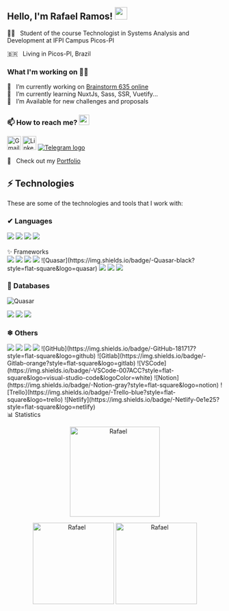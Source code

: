 ## Hello, I'm Rafael Ramos! <img src="https://github.com/TheDudeThatCode/TheDudeThatCode/blob/master/Assets/Hi.gif" width="29px">

🧑‍🏫  &nbsp; Student of the course Technologist in Systems Analysis and Development at IFPI Campus Picos-PI<br>

🇧🇷  &nbsp; Living in Picos-PI, Brazil

### What I'm working on 👨‍💻
🔭  &nbsp; I’m currently working on [Brainstorm 635 online](https://app-brainstorming.web.app/) <br>
💬  &nbsp; I’m currently learning NuxtJs, Sass, SSR, Vuetify... <br>
🌱  &nbsp; I’m Available for new challenges and proposals <br>

### 📫 How to reach me? <img src="https://github.com/TheDudeThatCode/TheDudeThatCode/blob/master/Assets/Earth.gif" width="24px">
[<img src="https://github.com/TheDudeThatCode/TheDudeThatCode/blob/master/Assets/Gmail.svg" alt="Gmail logo" height="32">](mailto:rafaelramos64@protonmail.com)
[<img src="https://github.com/TheDudeThatCode/TheDudeThatCode/blob/master/Assets/Linkedin.svg" alt="Linkedin Logo" width="32">](https://www.linkedin.com/in/rafael-ramos64/) 
[<img src="https://img.icons8.com/color/35/000000/telegram-app--v5.png" alt="Telegram logo" >](https://t.me/RamosMaster)

🚀 &nbsp; Check out my [Portfolio](https://rafaelramos64.github.io/) <br>


## ⚡ Technologies

These are some of the technologies and tools that I work with:

### ✔ Languages
<div> 
 <img src="https://img.icons8.com/color/48/000000/html-5--v1.png" />
 <img src="https://img.icons8.com/color/48/000000/css3.png"/>
 <img src="https://img.icons8.com/color/48/000000/javascript--v1.png" />
 <img src="https://img.icons8.com/color/48/000000/python--v1.png" />
</div><br/

### ✨ Frameworks
<div>
  <img src="https://img.icons8.com/external-tal-revivo-shadow-tal-revivo/24/000000/external-nuxt-js-a-free-and-open-source-web-application-framework-logo-shadow-tal-revivo.png"/>
  <img src="https://img.icons8.com/color/48/000000/vue-js.png" />
  <img src="https://img.icons8.com/windows/32/5cbbf6/vuetify.png" />
  <img src="https://img.icons8.com/color/48/000000/bootstrap.png" />
 ![Quasar](https://img.shields.io/badge/-Quasar-black?style=flat-square&logo=quasar)
 <img src="https://img.icons8.com/fluency/48/000000/node-js.png" />
 <img src="https://img.icons8.com/color/48/000000/express.png" />
 <img src="https://img.icons8.com/color/48/000000/sass.png" />
</div>

### 🎲 Databases
![Quasar](https://img.shields.io/badge/-Quasar-black?style=flat-square&logo=quasar)
<div>
<img src="https://img.icons8.com/fluency/48/000000/mysql-logo.png"/>
 <img src="https://img.icons8.com/external-tal-revivo-shadow-tal-revivo/24/000000/external-mongodb-a-cross-platform-document-oriented-database-program-logo-shadow-tal-revivo.png" />
 <img src="https://img.icons8.com/color/48/000000/firebase.png" />
</div>

### ❄ Others
<div>
 <img src="https://img.icons8.com/color/48/000000/git.png" />
 <img src="https://img.icons8.com/color/48/000000/npm.png" />
 <img src="https://img.icons8.com/color/48/000000/linux--v1.png" />
 <img src="https://img.icons8.com/color/48/000000/windows-10.png" />
 ![GitHub](https://img.shields.io/badge/-GitHub-181717?style=flat-square&logo=github)
 ![Gitlab](https://img.shields.io/badge/-Gitlab-orange?style=flat-square&logo=gitlab)
 ![VSCode](https://img.shields.io/badge/-VSCode-007ACC?style=flat-square&logo=visual-studio-code&logoColor=white)
 ![Notion](https://img.shields.io/badge/-Notion-gray?style=flat-square&logo=notion)
 ![Trello](https://img.shields.io/badge/-Trello-blue?style=flat-square&logo=trello)
 ![Netlify](https://img.shields.io/badge/-Netlify-0e1e25?style=flat-square&logo=netlify)
</div



<h2 align="left">📊 Statistics</h2><br/>
<div>
  <p align="center"><img height="210rem" src="https://github-readme-streak-stats.herokuapp.com?user=rafaelramos64&theme=synthwave&date_format=M%20j%5B%2C%20Y%5D" alt="Rafael" />   </p>
  <p align="center">
    <img height="190em" src="https://github-readme-stats.vercel.app/api?username=rafaelramos64&show_icons=true&text_color=E5289E&title_color=9645F4&bg_color=181925&icon_color=9645F4" alt="Rafael" />
    <img height="190em" src="https://github-readme-stats.vercel.app/api/top-langs/?username=rafaelramos64&&langs_count=8&layout=compact&text_color=E5289E&title_color=9645F4&bg_color=181925&icon_color=E5289E" alt="Rafael" />
  </p>
</div>
